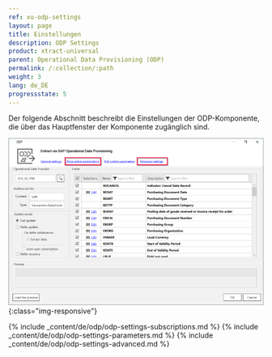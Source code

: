 ```yaml
---
ref: xu-odp-settings
layout: page
title: Einstellungen
description: ODP Settings
product: xtract-universal
parent: Operational Data Provisioning (ODP)
permalink: /:collection/:path
weight: 3
lang: de_DE
progressstate: 5
---
```


Der folgende Abschnitt beschreibt die Einstellungen der ODP-Komponente, die über das Hauptfenster der Komponente zugänglich sind.

![ODP Component](/img/content/odp/odp-settings.png){:class="img-responsive"}

{% include _content/de/odp/odp-settings-subscriptions.md %}
{% include _content/de/odp/odp-settings-parameters.md %}
{% include _content/de/odp/odp-settings-advanced.md %}
